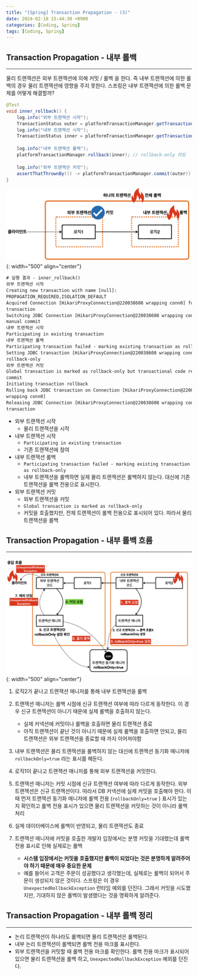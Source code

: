 ```yaml
---
title: "[Spring] Transaction Propagation - (3)"
date: 2024-02-18 15:44:30 +0900
categories: [Coding, Spring]
tags: [Coding, Spring]
---
```


## Transaction Propagation - 내부 롤백

---

물리 트랜잭션은 외부 트랜잭션에 의해 커밋 / 롤백 을 한다. 즉 내부 트랜잭션에 의한 롤백의 경우 물리 트랜잭션에 영향을 주지 못한다. 스프링은 내부 트랜잭션에 의한 롤백 문제를 어떻게 해결할까?

```Java
@Test
void inner_rollback() {
	log.info("외부 트랜잭션 시작");
	TransactionStatus outer = platformTransactionManager.getTransaction(new DefaultTransactionAttribute());
	log.info("내부 트랜잭션 시작");
	TransactionStatus inner = platformTransactionManager.getTransaction(new DefaultTransactionAttribute());

	log.info("내부 트랜잭션 롤백");
	platformTransactionManager.rollback(inner); // rollback-only 마킹

	log.info("외부 트랜잭션 커밋");
	assertThatThrownBy(() -> platformTransactionManager.commit(outer)).isInstanceOf(UnexpectedRollbackException.class);
}
```

![Currying Image](/assets/img/post_img/coding/spring/transaction_propagation_3_1.png){: width="500" align="center"}

```txt
# 실행 결과 - inner_rollback()
외부 트랜잭션 시작
Creating new transaction with name [null]:
PROPAGATION_REQUIRED,ISOLATION_DEFAULT
Acquired Connection [HikariProxyConnection@220038608 wrapping conn0] for JDBC
transaction
Switching JDBC Connection [HikariProxyConnection@220038608 wrapping conn0] to
manual commit
내부 트랜잭션 시작
Participating in existing transaction
내부 트랜잭션 롤백
Participating transaction failed - marking existing transaction as rollback-only
Setting JDBC transaction [HikariProxyConnection@220038608 wrapping conn0]
rollback-only
외부 트랜잭션 커밋
Global transaction is marked as rollback-only but transactional code requested
commit
Initiating transaction rollback
Rolling back JDBC transaction on Connection [HikariProxyConnection@220038608
wrapping conn0]
Releasing JDBC Connection [HikariProxyConnection@220038608 wrapping conn0] after
transaction
```

- 외부 트랜잭션 시작
  - 물리 트랜잭션을 시작
- 내부 트랜잭션 시작
  - `Participating in existing transaction`
  - 기존 트랜잭션에 참여
- 내부 트랜잭션 롤백
  - `Participating transaction failed - marking existing transaction as rollback-only`
  - 내부 트랜잭션을 롤백하면 실제 물리 트랜잭션은 롤백하지 않는다. 대신에 기존 트랜잭션을 롤백 전용으로 표시한다.
- 외부 트랜잭션 커밋
  - 외부 트랜잭션을 커밋
  - `Global transaction is marked as rollback-only`
  - 커밋을 호출했지만, 전체 트랜잭션이 롤백 전용으로 표시되어 있다. 따라서 물리 트랜잭션을 롤백

## Transaction Propagation - 내부 롤백 흐름

---

![Currying Image](/assets/img/post_img/coding/spring/transaction_propagation_3_2.png){: width="500" align="center"}

1. 로직2가 끝나고 트랜잭션 매니저를 통해 내부 트랜잭션을 롤백
2. 트랜잭션 매니저는 롤백 시점에 신규 트랜잭션 여부에 따라 다르게 동작한다. 이 경우 신규 트랜잭션이 아니기 때문에 실제 롤백을 호출하지 않는다.
   - 실제 커넥션에 커밋이나 롤백을 호출하면 물리 트랜잭션 종료
   - 아직 트랜잭션이 끝난 것이 아니기 때문에 실제 롤백을 호출하면 안되고, 물리 트랜잭션은 외부 트랜잭션을 종료할 때 까지 이어져야함
3. 내부 트랜잭션은 물리 트랜잭션을 롤백하지 않는 대신에 트랜잭션 동기화 매니저에 `rollbackOnly=true` 라는 표시를 해둔다.

4. 로직1이 끝나고 트랜잭션 매니저를 통해 외부 트랜잭션을 커밋한다.
5. 트랜잭션 매니저는 커밋 시점에 신규 트랜잭션 여부에 따라 다르게 동작한다. 외부 트랜잭션은 신규 트랜잭션이다.
   따라서 DB 커넥션에 실제 커밋을 호출해야 한다. 이때 먼저 트랜잭션 동기화 매니저에 롤백 전용 (`rollbackOnly=true` ) 표시가 있는지 확인하고 롤백 전용 표시가 있으면 물리 트랜잭션을 커밋하는 것이 아니라 롤백처리
6. 실제 데이터베이스에 롤백이 반영되고, 물리 트랜잭션도 종료
7. 트랜잭션 매니저에 커밋을 호출한 개발자 입장에서는 분명 커밋을 기대했는데 롤백 전용 표시로 인해 실제로는 롤백
   - **시스템 입장에서는 커밋을 호출했지만 롤백이 되었다는 것은 분명하게 알려주어야 하기 때문에 매우 중요한 문제**
   - 예를 들어서 고객은 주문이 성공했다고 생각했는데, 실제로는 롤백이 되어서 주문이 생성되지 않은 것이다. 스프링은 이 경우 `UnexpectedRollbackException` 런타임 예외를 던진다. 그래서 커밋을 시도했지만, 기대하지 않은 롤백이 발생했다는 것을 명확하게 알려준다.

## Transaction Propagation - 내부 롤백 정리

---

- 논리 트랜잭션이 하나라도 롤백되면 물리 트랜잭션은 롤백된다.
- 내부 논리 트랜잭션이 롤백되면 롤백 전용 마크를 표시한다.
- 외부 트랜잭션을 커밋할 때 롤백 전용 마크를 확인한다. 롤백 전용 마크가 표시되어 있으면 물리 트랜잭션을 롤백 하고, `UnexpectedRollbackException` 예외를 던진다.
